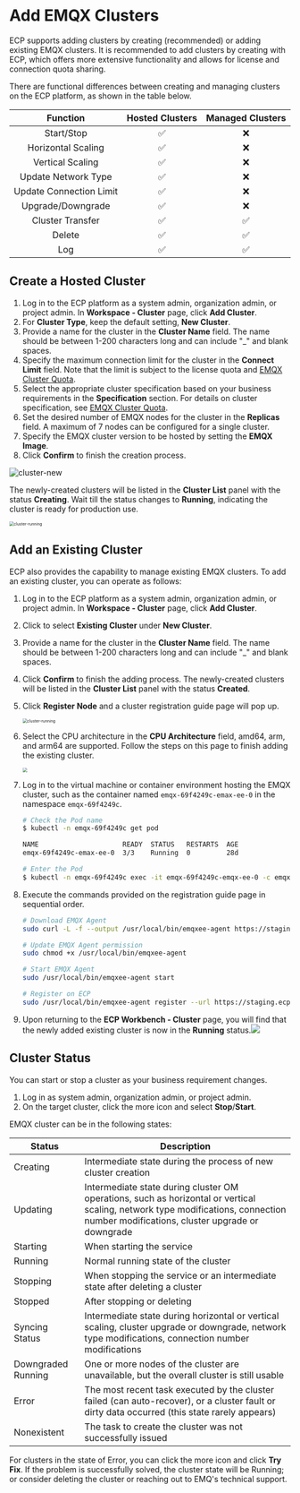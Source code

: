 # Add EMQX Clusters

ECP supports adding clusters by creating (recommended) or adding existing EMQX clusters. It is recommended to add clusters by creating with ECP, which offers more extensive functionality and allows for license and connection quota sharing. 

There are functional differences between creating and managing clusters on the ECP platform, as shown in the table below.

|Function|Hosted Clusters|Managed Clusters|
|:--------:|:----:|:----:|
|Start/Stop|✅|❌|
|Horizontal Scaling|✅|❌|
|Vertical Scaling|✅|❌|
|Update Network Type|✅|❌|
|Update Connection Limit|✅|❌|
|Upgrade/Downgrade|✅|❌|
|Cluster Transfer|✅|✅|
|Delete|✅|✅|
|Log|✅|✅|

## Create a Hosted Cluster

1. Log in to the ECP platform as a system admin, organization admin, or project admin. In **Workspace - Cluster** page, click **Add Cluster**.
2. For **Cluster Type**, keep the default setting, **New Cluster**.
3. Provide a name for the cluster in the **Cluster Name** field. The name should be between 1-200 characters long and can include "\_" and blank spaces.
4. Specify the maximum connection limit for the cluster in the **Connect Limit** field. Note that the limit is subject to the license quota and [EMQX Cluster Quota](../system_admin/resource_config.md#configure-emqx-cluster-quota).
5. Select the appropriate cluster specification based on your business requirements in the **Specification** section. For details on cluster specification, see [EMQX Cluster Quota](../system_admin/resource_config.md#configure-emqx-cluster-quota).
6. Set the desired number of EMQX nodes for the cluster in the **Replicas** field. A maximum of 7 nodes can be configured for a single cluster.
7. Specify the EMQX cluster version to be hosted by setting the **EMQX Image**.
8. Click **Confirm** to finish the creation process.

![cluster-new](./_assets/cluster-new.png)

The newly-created clusters will be listed in the **Cluster List** panel with the status **Creating**. Wait till the status changes to **Running**, indicating the cluster is ready for production use. 

<img src="./_assets/cluster-running.png" alt="cluster-running" style="zoom:50%;" />

## Add an Existing Cluster

ECP also provides the capability to manage existing EMQX clusters. To add an existing cluster, you can operate as follows: 

1. Log in to the ECP platform as a system admin, organization admin, or project admin. In **Workspace - Cluster** page, click **Add Cluster**.

2. Click to select **Existing Cluster** under **New Cluster**.

3. Provide a name for the cluster in the **Cluster Name** field. The name should be between 1-200 characters long and can include "\_" and blank spaces.

4. Click **Confirm** to finish the adding process. The newly-created clusters will be listed in the **Cluster List** panel with the status **Created**.   

5. Click **Register Node** and a cluster registration guide page will pop up. 

   <img src="./_assets/cluster-existing-init.png" alt="cluster-running" style="zoom:50%;" />

6. Select the CPU architecture in the **CPU Architecture** field, amd64, arm, and arm64 are supported. Follow the steps on this page to finish adding the existing cluster.

   <img src="./_assets/cluster-existing-reg.png" style="zoom: 50%;" align="middle"> 

7. Log in to the virtual machine or container environment hosting the EMQX cluster, such as the container named `emqx-69f4249c-emax-ee-0` in the namespace `emqx-69f4249c`.

   ```bash
   # Check the Pod name
   $ kubectl -n emqx-69f4249c get pod                          
   
   NAME                     READY  STATUS   RESTARTS  AGE
   emqx-69f4249c-emax-ee-0  3/3    Running  0         28d
   
   # Enter the Pod
   $ kubectl -n emqx-69f4249c exec -it emqx-69f4249c-emqx-ee-0 -c emqx -- sh
   ```

8. Execute the commands provided on the registration guide page in sequential order.

   ```bash
   # Download EMQX Agent
   sudo curl -L -f --output /usr/local/bin/emqxee-agent https://staging.ecp.mqttce.com/dl/emqx/agents/emqxee-agent-linux-amd64
   
   # Update EMQX Agent permission
   sudo chmod +x /usr/local/bin/emqxee-agent
   
   # Start EMQX Agent
   sudo /usr/local/bin/emqxee-agent start
   
   # Register on ECP
   sudo /usr/local/bin/emqxee-agent register --url https://staging.ecp.mqttce.com/api --registration-token bf2779e5176446cd8e18fde81d826497
   ```

9. Upon returning to the **ECP Workbench - Cluster** page, you will find that the newly added existing cluster is now in the **Running** status.![](./_assets/cluster-existing.png) 


## Cluster Status

You can start or stop a cluster as your business requirement changes. 

1. Log in as system admin, organization admin, or project admin. 
2. On the target cluster, click the more icon and select **Stop**/**Start**. 



EMQX cluster can be in the following states:

| Status             | Description                                                  |
| ------------------ | ------------------------------------------------------------ |
| Creating           | Intermediate state during the process of new cluster creation |
| Updating           | Intermediate state during cluster OM operations, such as horizontal or vertical scaling, network type modifications, connection number modifications, cluster upgrade or downgrade |
| Starting           | When starting the service                                    |
| Running            | Normal running state of the cluster                          |
| Stopping           | When stopping the service or an intermediate state after deleting a cluster |
| Stopped            | After stopping or deleting                                   |
| Syncing Status     | Intermediate state during horizontal or vertical scaling, cluster upgrade or downgrade, network type modifications, connection number modifications |
| Downgraded Running | One or more nodes of the cluster are unavailable, but the overall cluster is still usable |
| Error              | The most recent task executed by the cluster failed (can auto-recover), or a cluster fault or dirty data occurred (this state rarely appears)<!--shall we remove the dirty data part?--> |
| Nonexistent        | The task to create the cluster was not successfully issued   |

For clusters in the state of Error, you can click the more icon and click **Try Fix**. If the problem is successfully solved, the cluster state will be Running; or consider deleting the cluster or reaching out to EMQ's technical support.

<!--also the English for the status should be confirmed-->